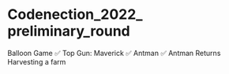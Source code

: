 # Codenection_2022_ preliminary_round

Balloon Game ✅
Top Gun: Maverick ✅
Antman ✅
Antman Returns
Harvesting a farm
